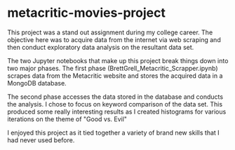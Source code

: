 # metacritic-movies-project

This project was a stand out assignment during my college career. The objective here was to acquire data from the internet via web scraping and then conduct exploratory data analysis on the resultant data set.

The two Jupyter notebooks that make up this project break things down into two major phases. The first phase (BrettGrell_Metacritic_Scrapper.ipynb) scrapes data from the Metacritic website and stores the acquired data in a MongoDB database.

The second phase accesses the data stored in the database and conducts the analysis. I chose to focus on keyword comparison of the data set. This produced some really interesting results as I created histograms for various iterations on the theme of "Good vs. Evil"

I enjoyed this project as it tied together a variety of brand new skills that I had never used before.
